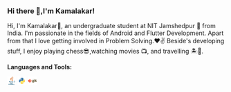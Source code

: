 ### Hi there 👋,I'm Kamalakar!
<!--
**KaMaLaKaR174/KaMaLaKaR174** is a ✨ _special_ ✨ repository because its `README.md` (this file) appears on your GitHub profile.

<br/>

<a href="https://www.linkedin.com/in/kamalakar-mucharla/" target="blank">
  <img align="left" alt="Kamalakar_Linkedin" width="22px" src="https://cdn.jsdelivr.net/npm/simple-icons@v3/icons/linkedin.svg" />
</a>
<a href="https://www.instagram.com/kamalakar_mucharla_/" target="blank">
  <img align="left" alt="Kamalakar_Instagram" width="22px" src="https://cdn.jsdelivr.net/npm/simple-icons@v3/icons/instagram.svg" />
</a>
<br />

<br />
<img align="right" alt="GIF" src="https://i.pinimg.com/originals/e4/26/70/e426702edf874b181aced1e2fa5c6cde.gif" />
**Talking about Personal Stuffs:**
- 💖 Java devotee.
- 🤓 Flutter enthusiast.
- 👯 Part of Developer communities.
- 🧐 Would love to explore new technologies.
- 💬 Ask me about anything.Would love to answer them.✌
- 📫 How to reach me: mucharlakamalakar@gmail.com
-->
Hi, I'm Kamalakar🙌, an undergraduate student at NIT Jamshedpur 🚀 from India. I'm passionate in the fields of Android and Flutter Development. Apart from that I love getting involved in Problem Solving.❤✌
Beside's developing stuff, I enjoy playing chess😎,watching movies 📺, and travelling 🏝️🗻.

**Languages and Tools:**

<code><img src="https://raw.githubusercontent.com/github/explore/80688e429a7d4ef2fca1e82350fe8e3517d3494d/topics/java/java.png" alt="java" width="20" height="20"/></code>
<code><img height="20" src="https://raw.githubusercontent.com/github/explore/80688e429a7d4ef2fca1e82350fe8e3517d3494d/topics/python/python.png"></code>
<code><img height="20" src="https://raw.githubusercontent.com/github/explore/80688e429a7d4ef2fca1e82350fe8e3517d3494d/topics/git/git.png"></code>
